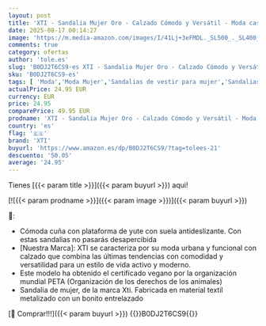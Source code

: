 ```yaml
---
layout: post
title: 'XTI - Sandalia Mujer Oro - Calzado Cómodo y Versátil - Moda casual - Modelo 14394202  Talla 39 '
date: 2025-08-17 00:14:27
image: 'https://m.media-amazon.com/images/I/41Lj+3eFMDL._SL500_._SL400_.jpg'
comments: true
category: ofertas
author: 'tole.es'
slug: 'B0DJ2T6CS9-es XTI - Sandalia Mujer Oro - Calzado Cómodo y Versátil -...'
sku: 'B0DJ2T6CS9-es'
tags: [ 'Moda','Moda Mujer','Sandalias de vestir para mujer','Sandalias y chanclas para mujer','Zapatos para mujer','sandalia','xti','🇪🇸', ]
actualPrice: 24.95 EUR
currency: EUR
price: 24.95
comparePrice: 49.95 EUR
prodname: 'XTI - Sandalia Mujer Oro - Calzado Cómodo y Versátil - Moda casual - Modelo 14394202  Talla 39 '
country: 'es'
flag: '🇪🇸'
brand: 'XTI'
buyurl: 'https://www.amazon.es/dp/B0DJ2T6CS9/?tag=tolees-21'
descuento: '50.05'
average: '24.95'
---
```


Tienes [{{< param title >}}]({{< param buyurl >}}) aqui!

[![{{< param prodname >}}]({{< param image >}})]({{< param buyurl >}})

🔎:

- Cómoda cuña con plataforma de yute con suela antideslizante. Con estas sandalias no pasarás desapercibida
- [Nuestra Marca]: XTI se caracteriza por su moda urbana y funcional con calzado que combina las últimas tendencias con comodidad y versatilidad para un estilo de vida activo y moderno.
- Este modelo ha obtenido el certificado vegano por la organización mundial PETA (Organización de los derechos de los animales)
- Sandalia de mujer, de la marca Xti. Fabricada en material textil metalizado con un bonito entrelazado

[🛒 Comprar!!!]({{< param buyurl >}})
{{<world>}}B0DJ2T6CS9{{</world>}}
